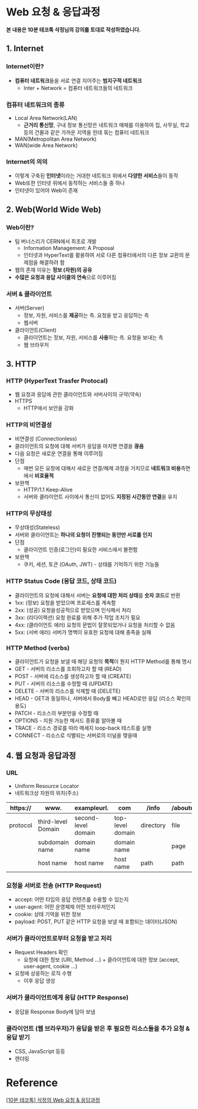 

# Web 요청 & 응답과정

**본 내용은 10분 테코톡 삭정님의 강의를 토대로 작성하였습니다.**



## 1. Internet

### Internet이란?

* **컴퓨터 네트워크**들을 서로 연결 지어주는 **범지구적 네트워크**
  * Inter + Network = 컴퓨터 네트워크들의 네트워크



### 컴퓨터 네트워크의 종류

* Local Area Network(LAN)
  * **근거리 통신망**, 구내 정보 통신망은 네트워크 매체를 이용하여 집, 사무실, 학교 등의 건물과 같은 가까운 지역을 한데 묶는 컴퓨터 네트워크
* MAN(Metropolitan Area Network)
* WAN(wide Area Network)



### Internet의 의의

* 이렇게 구축된 **인터넷**이라는 거대한 네트워크 위에서 **다양한 서비스**들이 동작
* Web또한 인터넷 위에서 동작하는 서비스들 중 하나
* 인터넷이 있어야 Web이 존재



## 2. Web(World Wide Web)

### Web이란?

* 팀 버너스리가 CERN에서 최초로 개발
  * Information Management: A Proposal
  * 인터넷과 HyperText를 활용하여 서로 다른 컴퓨터에서의 다른 정보 교환의 문제점을 해결하려 함
* 웹의 존재 이유는 **정보 (자원)의 공유**
* **수많은 요청과 응답 사이클의 연속**으로 이루어짐



### 서버 & 클라이언트

* 서버(Server)
  * 정보, 자원, 서비스를 **제공**하는 측. 요청을 받고 응답하는 측
  * 웹서버
* 클라이언트(Client)
  * 클라이언트는 정보, 자원, 서비스를 **사용**하는 측. 요청을 보내는 측
  * 웹 브라우저



## 3. HTTP

###  HTTP (HyperText Trasfer Protocal)

* 웹 요청과 응답에 관한 클라이언트와 서버사이의 규약(약속)
* HTTPS
  * HTTP에서 보안을 강화



### HTTP의 비연결성
* 비연결성 (Connectionless)
* 클라이언트의 요청에 대해 서버가 응답을 마치면 연결을 **끊음**
* 다음 요청은 새로운 연결을 통해 이루어짐
* 단점
  * 매번 모든 요청에 대해서 새로운 연결/해제 과정을 거치므로 **네트워크 비용**측면에서 **비효율적**
* 보완책
  * HTTP/1.1 Keep-Alive
  * 서버와 클라이언트 사이에서 통신이 없어도 **지정된 시간동안 연결**을 유지



### HTTP의 무상태성

* 무상태성(Stateless)
* 서버와 클라이언트는 **하나의 요청이 진행되는 동안만 서로를 인지**
* 단점
  * 클라이언트 인증(로그인)이 필요한 서비스에서 불편함
* 보완책
  * 쿠키, 세션, 토큰 (OAuth, JWT) - 상태를 기억하기 위한 기능들



### HTTP Status Code (응답 코드, 상태 코드)

* 클라이언트의 요청에 대해서 서버는 **요청에 대한 처리 상태**를 **숫자 코드**로 반환
* 1xx: (정보) 요청을 받았으며 프로세스를 계속함
* 2xx: (성공) 요청을성공적으로 받았으며 인식해서 처리
* 3xx: (리다이렉션) 요청 완료를 위해 추가 작업 조치가 필요
* 4xx: (클라이언트 에러) 요청의 문법이 잘못되었거나 요청을 처리할 수 없음
* 5xx: (서버 에러) 서버가 명백이 유효한 요청에 대해 충족을 실패



### HTTP Method (verbs)

* 클라이언트가 요청을 보낼 때 해당 요청의 **목적**이 뭔지 HTTP Method를 통해 명시
* GET - 서버의 리소스를 조회하고자 할 때 (READ)
* POST - 서버에 리소스를 생성하고자 할 때 (CREATE)
* PUT - 서버의 리소스를 수정할 때 (UPDATE)
* DELETE - 서버의 리소스를 삭제할 때 (DELETE)
* HEAD - GET과 동일하나, 서버에서 Body를 빼고 HEAD로만 응답 (리소스 확인의 용도)
* PATCH - 리소스의 부분만을 수정할 때
* OPTIONS - 지원 가능한 메서드 종류를 알아볼 때
* TRACE - 리소스 경로를 따라 메세지 loop-back 테스트를 실행
* CONNECT - 리소스로 식별되는 서버로의 터널을 맺을때



## 4. 웹 요청과 응답과정

### URL

* Uniform Resource Locator
* 네트워크상 자원의 위치(주소)

| https:// | www.               | exampleurl.         | com              | /info     | /aboutus.html |
| -------- | ------------------ | ------------------- | ---------------- | --------- | ------------- |
| protocol | third-level Domain | second-level domain | top-level domain | directory | file          |
|          | subdomain name     | domain name         | domain name      |           | page          |
|          | host name          | host name           | host name        | path      | path          |



### 요청을 서버로 전송 (HTTP Request)

* accept: 어떤 타입의 응답 컨텐츠를 수용할 수 있는지
* user-agent: 어떤 운영체제 어떤 브라우저인지
* cookie:  상태 기억을 위한 정보
* payload: POST, PUT 같은 HTTP 요청을 보낼 때 포함되는 데이터(JSON)



### 서버가 클라이언트로부터 요청을 받고 처리

* Request Headers 확인
  * 요청에 대한 정보 (URI, Method ...) + 클라이언트에 대한 정보 (accept, user-agent, cookie ...)
* 요청에 상응하는 로직 수행
  * 이후 응답 생성



### 서버가 클라이언트에게 응답 (HTTP Response)

* 응답을 Response Body에 담아 보냄



###  클라이언트 (웹 브라우저)가 응답을 받은 후 필요한 리소스들을 추가 요청 & 응답 받기

* CSS, JavaScript 등등
* 렌더링

# Reference

[[10분 테코톡] 삭정의 Web 요청 & 응답과정](https://www.youtube.com/watch?v=0jV7xOUcKog&t=188s)